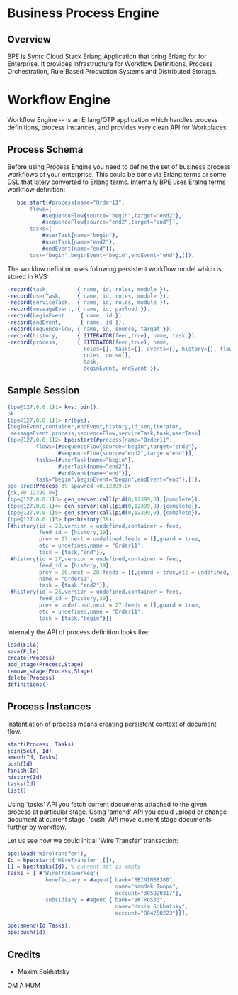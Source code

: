 Business Process Engine
=======================

Overview
--------

BPE is Synrc Cloud Stack Erlang Application that bring Erlang for for Enterprise.
It provides infrastructure for Workflow Definitions, Process Orchestration,
Rule Based Production Systems and Distributed Storage.

Workflow Engine
===============

Workflow Engine -- is an Erlang/OTP application which handles process definitions,
process instances, and provides very clean API for Workplaces.

Process Schema
--------------

Before using Process Engine you need to define the set of business process
workflows of your enterprise. This could be done via Erlang terms or some DSL
that lately converted to Erlang terms. Internally BPE uses Eralng terms
workflow definition:

```erlang
   bpe:start(#process{name="Order11",
       flows=[
           #sequenceFlow{source="begin",target="end2"},
           #sequenceFlow{source="end2",target="end"}],
       tasks=[
           #userTask{name="begin"},
           #userTask{name="end2"},
           #endEvent{name="end"}],
       task="begin",beginEvent="begin",endEvent="end"},[]).

```

The worklow definiton uses following persistent workflow model which is stored in KVS:

```erlang
-record(task,         { name, id, roles, module }).
-record(userTask,     { name, id, roles, module }).
-record(serviceTask,  { name, id, roles, module }).
-record(messageEvent, { name, id, payload }).
-record(beginEvent ,   { name, id }).
-record(endEvent,      { name, id }).
-record(sequenceFlow, { name, id, source, target }).
-record(history,      { ?ITERATOR(feed,true), name, task }).
-record(process,      { ?ITERATOR(feed,true), name,
                        roles=[], tasks=[], events=[], history=[], flows=[],
                        rules, docs=[],
                        task,
                        beginEvent, endEvent }).
```

Sample Session
--------------

```erlang
(bpe@127.0.0.1)1> kvs:join().
ok
(bpe@127.0.0.1)1> rr(bpe).
[beginEvent,container,endEvent,history,id_seq,iterator,
 messageEvent,process,sequenceFlow,serviceTask,task,userTask]
(bpe@127.0.0.1)2> bpe:start(#process{name="Order11",
         flows=[#sequenceFlow{source="begin",target="end2"},
                #sequenceFlow{source="end2",target="end"}],
         tasks=[#userTask{name="begin"},
                #userTask{name="end2"},
                #endEvent{name="end"}],
         task="begin",beginEvent="begin",endEvent="end"},[]).
bpe_proc:Process 39 spawned <0.12399.0>
{ok,<0.12399.0>}
(bpe@127.0.0.1)3> gen_server:call(pid(0,12399,0),{complete}).
(bpe@127.0.0.1)4> gen_server:call(pid(0,12399,0),{complete}).
(bpe@127.0.0.1)5> gen_server:call(pid(0,12399,0),{complete}).
(bpe@127.0.0.1)5> bpe:history(39).
[#history{id = 28,version = undefined,container = feed,
          feed_id = {history,39},
          prev = 27,next = undefined,feeds = [],guard = true,
          etc = undefined,name = "Order11",
          task = {task,"end"}},
 #history{id = 27,version = undefined,container = feed,
          feed_id = {history,39},
          prev = 26,next = 28,feeds = [],guard = true,etc = undefined,
          name = "Order11",
          task = {task,"end2"}},
 #history{id = 26,version = undefined,container = feed,
          feed_id = {history,39},
          prev = undefined,next = 27,feeds = [],guard = true,
          etc = undefined,name = "Order11",
          task = {task,"begin"}}]
```

Internally the API of process definition looks like:

```erlang
load(File)
save(File)
create(Process)
add_stage(Process,Stage)
remove_stage(Process,Stage)
delete(Process)
definitions()
```
Process Instances
-----------------

Instantiation of process means creating persistent context of document flow.

```erlang
start(Process, Tasks)
join(Self, Id)
amend(Id, Tasks)
push(Id)
finish(Id)
history(Id)
tasks(Id)
list()
```

Using 'tasks' API you fetch current documents attached to the given
process at particular stage. Using 'amend' API you could upload or
change document at current stage. 'push' API move current
stage documents further by workflow.

Let us see how we could initial 'Wire Transfer' transaction:

```erlang
bpe:load("WireTransfer"),
Id = bpe:start('WireTransfer',[]),
[] = bpe:tasks(Id), % current set is empty
Tasks = [ #'WireTranswerReq'{
            beneficiary = #agent{ bank="SBININBB380",
                                  name="Namdak Tonpa",
                                  account="305820317"},
            subsidiary = #agent { bank="BKTRUS33",
                                  name="Maxim Sokhatsky",
                                  account="804250223"}}],

bpe:amend(Id,Tasks),
bpe:push(Id),
```

Credits
-------

* Maxim Sokhatsky

OM A HUM
